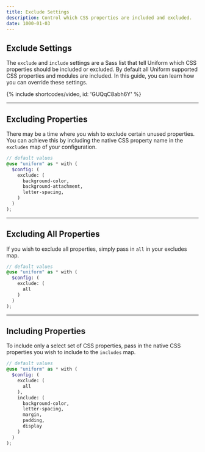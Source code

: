 ```yaml
---
title: Exclude Settings
description: Control which CSS properties are included and excluded.
date: 1000-01-03
---
```



## Exclude Settings

The `exclude` and `include` settings are a Sass list that tell Uniform which CSS properties should be included or excluded. By default all Uniform supported CSS properties and modules are included. In this guide, you can learn how you can override these settings.

{% include shortcodes/video, id: 'GUQqC8abh6Y' %}

---

## Excluding Properties

There may be a time where you wish to exclude certain unused properties. You can achieve this by including the native CSS property name in the `excludes` map of your configuration.

```scss
// default values
@use "uniform" as * with (
  $config: (
    exclude: (
      background-color, 
      background-attachment, 
      letter-spacing,
    )
  )
);
```

---

## Excluding All Properties

If you wish to exclude all properties, simply pass in `all` in your excludes map.

```scss
// default values
@use "uniform" as * with (
  $config: (
    exclude: (
      all
    )
  )
);
```

---

## Including Properties

To include only a select set of CSS properties, pass in the native CSS properties you wish to include to the `includes` map.

```scss
// default values
@use "uniform" as * with (
  $config: (
    exclude: (
      all
    ),
    include: (
      background-color,
      letter-spacing,
      margin,
      padding,
      display
    )
  )
);
```
